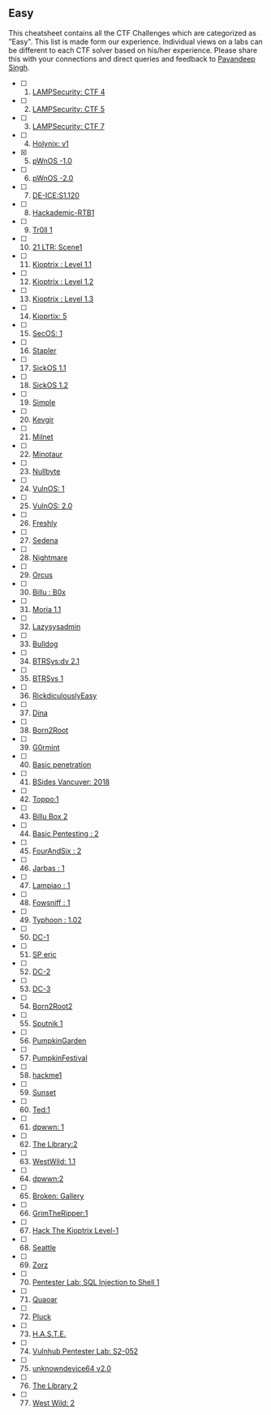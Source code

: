 ## Easy

This cheatsheet contains all the CTF Challenges which are categorized as "Easy". This list is made form our experience. Individual views on a labs can be different to each CTF solver based on his/her experience. Please share this with your connections and direct queries and feedback to [Pavandeep Singh](https://www.linkedin.com/in/pavan2318).

- [ ] 1.	[LAMPSecurity: CTF 4](https://www.hackingarticles.in/hack-the-lampsecurity-ctf4-ctf-challenge/)
- [ ] 2.	[LAMPSecurity: CTF 5](https://www.hackingarticles.in/hack-the-lampsecurity-ctf-5-ctf-challenge/)
- [ ] 3.	[LAMPSecurity: CTF 7](https://www.hackingarticles.in/hack-the-lampsecurity-ctf-7-ctf-challenge/)
- [ ] 4.	[Holynix: v1](https://www.hackingarticles.in/hack-the-holynix-v1-boot-2-root-challenge/)
- [x] 5.	[pWnOS -1.0](https://www.hackingarticles.in/hack-the-pwnos-1-0-boot-to-root/)
- [ ] 6.	[pWnOS -2.0](https://www.hackingarticles.in/hack-the-pwnos-2-0-boot-2-root-challenge/)
- [ ] 7.	[DE-ICE:S1.120](https://www.hackingarticles.in/hack-the-de-ice-s1-120-vm-boot-to-root/)
- [ ] 8.	[Hackademic-RTB1](https://www.hackingarticles.in/hack-the-hackademic-rtb1-vm-boot-to-root/)
- [ ] 9.	[Tr0ll 1](https://www.hackingarticles.in/hack-the-troll-1-vm-boot-to-root/)
- [ ] 10.	[21 LTR: Scene1](https://www.hackingarticles.in/hack-the-21ltr-scene-1-vm-boot-to-root/)
- [ ] 11.	[Kioptrix : Level 1.1](https://www.hackingarticles.in/hack-the-kioptrix-level-2-boot2root-challenge/)
- [ ] 12.	[Kioptrix : Level 1.2](https://www.hackingarticles.in/hack-the-kioptrix-level-1-2-boot2root-challenge/)
- [ ] 13.	[Kioptrix : Level 1.3](https://www.hackingarticles.in/hack-the-kioptrix-level-1-3-boot2root-challenge/)
- [ ] 14.	[Kioprtix: 5](https://www.hackingarticles.in/hack-the-kioptrix-5-ctf-challenge/)
- [ ] 15.	[SecOS: 1](https://www.hackingarticles.in/hack-the-secos1-ctf-challenge/)
- [ ] 16.	[Stapler](https://www.hackingarticles.in/hack-stapler-vm-ctf-challenge/)
- [ ] 17.	[SickOS 1.1](https://www.hackingarticles.in/hack-sickos-1-1-vm-ctf-challenge/)
- [ ] 18.	[SickOS 1.2](https://www.hackingarticles.in/hack-the-sickos-1-2-vm-ctf-challenge/)
- [ ] 19.	[Simple](https://www.hackingarticles.in/hack-simple-vm-ctf-challenge/)
- [ ] 20.	[Kevgir](https://www.hackingarticles.in/hack-kevgir-vm-ctf-challenge/)
- [ ] 21.	[Milnet](https://www.hackingarticles.in/hack-milnet-vm-ctf-challenge/)
- [ ] 22.	[Minotaur](https://www.hackingarticles.in/hack-minotaur-vm-ctf-challenge/)
- [ ] 23.	[Nullbyte](https://www.hackingarticles.in/hack-nullbyte-vm-ctf-challenge/)
- [ ] 24.	[VulnOS: 1](https://www.hackingarticles.in/hack-the-vulnos-1-ctf-challenge/)
- [ ] 25.	[VulnOS: 2.0](https://www.hackingarticles.in/hack-the-vulnos-2-0-vm-ctf-challenge/)
- [ ] 26.	[Freshly](https://www.hackingarticles.in/hack-freshly-vm-ctf-challenge/)
- [ ] 27.	[Sedena](https://www.hackingarticles.in/hack-sedna-vm-ctf-challenge/)
- [ ] 28.	[Nightmare](https://www.hackingarticles.in/hack-the-box-nightmare-walkthrough/)
- [ ] 29.	[Orcus](https://www.hackingarticles.in/hack-orcus-vm-ctf-challenge/)
- [ ] 30.	[Billu : B0x](https://www.hackingarticles.in/hack-billu-b0x-vm-boot2root-challenge/)
- [ ] 31.	[Moria 1.1](https://www.hackingarticles.in/hack-moria-1-1-ctf-challenge/)
- [ ] 32.	[Lazysysadmin](https://www.hackingarticles.in/hack-lazysysadmin-vm-ctf-challenge/)
- [ ] 33.	[Bulldog](https://www.hackingarticles.in/hack-bulldog-vm-boot2root-challenge/)
- [ ] 34.	[BTRSys:dv 2.1](https://www.hackingarticles.in/hack-btrsys-v2-1-vm-boot2root-challenge/)
- [ ] 35.	[BTRSys 1](https://www.hackingarticles.in/hack-btrsys1-vm-boot2root-challenge/)
- [ ] 36.	[RickdiculouslyEasy](https://www.hackingarticles.in/hack-rickdiculouslyeasy-vm-ctf-challenge/)
- [ ] 37.	[Dina](https://www.hackingarticles.in/hack-dina-vm-ctf-challenge/)
- [ ] 38.	[Born2Root](https://www.hackingarticles.in/hack-born2root-vm-ctf-challenge/)
- [ ] 39.	[G0rmint](https://www.hackingarticles.in/hack-g0rmint-vm-ctf-challenge/)
- [ ] 40.	[Basic penetration](https://www.hackingarticles.in/hack-the-basic-penetration-vm-boot2root-challenge/)
- [ ] 41.	[BSides Vancuver: 2018](https://www.hackingarticles.in/hack-the-bsides-vancouver2018-vm-boot2root-challenge/)
- [ ] 42.	[Toppo:1](https://www.hackingarticles.in/hack-the-toppo1-vm-ctf-challenges/)
- [ ] 43.	[Billu Box 2](https://www.hackingarticles.in/hack-billu-b0x-vm-boot2root-challenge/)
- [ ] 44.	[Basic Pentesting : 2](https://www.hackingarticles.in/hack-the-basic-pentesting2-vm-ctf-challenge/)
- [ ] 45.	[FourAndSix : 2](https://www.hackingarticles.in/fourandsix-2-vulnhub-walkthrough/)
- [ ] 46.	[Jarbas : 1](https://www.hackingarticles.in/hack-the-jarbas-1-ctf-challenge/)
- [ ] 47.	[Lampiao : 1](https://www.hackingarticles.in/hack-the-lampiao-1-ctf-challenge/)
- [ ] 48.	[Fowsniff : 1](https://www.hackingarticles.in/fowsniff-1-vulnhub-walkthrough/)
- [ ] 49.	[Typhoon : 1.02](https://www.hackingarticles.in/typhoon-1-02-vulnhub-walkthrough/)
- [ ] 50.	[DC-1](https://www.hackingarticles.in/dc-1-vulnhub-walkthrough/)
- [ ] 51.	[SP eric](https://www.hackingarticles.in/sp-eric-vulnhub-lab-walkthrough/)
- [ ] 52.	[DC-2](https://www.hackingarticles.in/dc-2-walkthrough/)
- [ ] 53.	[DC-3](https://www.hackingarticles.in/dc-3-walkthrough/)
- [ ] 54.	[Born2Root2](https://www.hackingarticles.in/born2root-2-vulnhub-walkthrough/)
- [ ] 55.	[Sputnik 1](https://www.hackingarticles.in/sputnik-1-vulnhub-walkthrough/)
- [ ] 56.	[PumpkinGarden](https://www.hackingarticles.in/pumpkingarden-vulnhub-walkthrough/)
- [ ] 57.	[PumpkinFestival](https://www.hackingarticles.in/mission-pumpkin-v1-0-pumpkinfestival-vulnhub-walkthrough/)
- [ ] 58.	[hackme1](https://www.hackingarticles.in/hackme-1-vulnhub-walkthrough/)
- [ ] 59.	[Sunset](https://www.hackingarticles.in/sunset-vulnhub-walkthrough/)
- [ ] 60.	[Ted:1](https://www.hackingarticles.in/ted1-vulnhub-walkthrough/)
- [ ] 61.	[dpwwn: 1](https://www.hackingarticles.in/dpwwn-1-vulnhub-walkthrough/)
- [ ] 62.	[The Library:2](https://www.hackingarticles.in/the-library2-vulnhub-walkthrough/)
- [ ] 63.	[WestWild: 1.1](https://www.hackingarticles.in/westwild-1-1-vulnhub-walkthorugh/)
- [ ] 64.	[dpwwn:2](https://www.hackingarticles.in/dpwwn2-vulnhub-walkthrough/)
- [ ] 65.	[Broken: Gallery](https://www.hackingarticles.in/broken-gallery-vulnhub-walkthrough/)
- [ ] 66. [GrimTheRipper:1](https://www.hackingarticles.in/grimtheripper-1-vulnhub-walkthrough/)
- [ ] 67. [Hack The Kioptrix Level-1](https://www.hackingarticles.in/hack-the-kioptrix-level-1/)
- [ ] 68. [Seattle](https://www.hackingarticles.in/hack-seattle-vm-ctf-challenge/)
- [ ] 69. [Zorz](https://www.hackingarticles.in/hack-zorz-vm-ctf-challenge/)
- [ ] 70. [Pentester Lab: SQL Injection to Shell 1](https://www.hackingarticles.in/hack-pentester-lab-sql-injection-shell-vm/)
- [ ] 71. [Quaoar](https://www.hackingarticles.in/hack-quaoar-vm-ctf-challenge/)
- [ ] 72. [Pluck](https://www.hackingarticles.in/hack-pluck-vm-ctf-challenge/)
- [ ] 73. [H.A.S.T.E.](https://www.hackingarticles.in/hack-h-s-t-e-vm-ctf-challenge/)
- [ ] 74. [Vulnhub Pentester Lab: S2-052](https://www.hackingarticles.in/hack-the-vulnhub-pentester-lab-s2-052/)
- [ ] 75. [unknowndevice64 v2.0](https://www.hackingarticles.in/unknowndevice64-v2-0-vulnhub-walkthrough/)
- [ ] 76. [The Library 2](https://www.hackingarticles.in/the-library2-vulnhub-walkthrough/)
- [ ] 77. [West Wild: 2](https://www.hackingarticles.in/westwild-2-vulnhub-walkthrough/)
